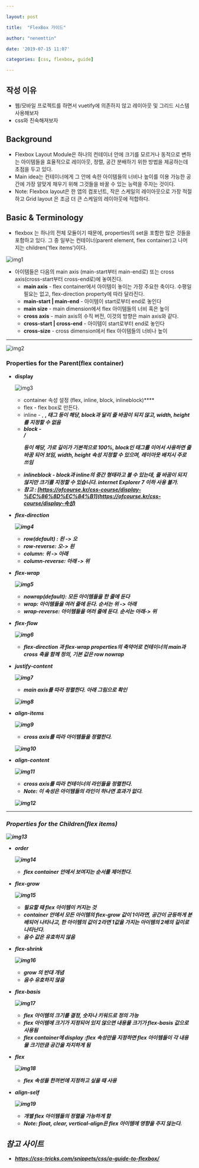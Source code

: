 ```yaml
---

layout: post

title:  "FlexBox 가이드"

author: "nenemttin"

date: '2019-07-15 11:07'

categories: [css, flexbox, guide]

---
```


## 작성 이유

* 웹/모바일 프로젝트를 하면서 vuetify에 의존하지 않고 레이아웃 및 그리드 시스템 사용해보자
* css와 친숙해져보자



## Background

* Flexbox Layout Module은 하나의 컨테이너 안에 크기를 모르거나 동적으로 변하는 아이템들을 효율적으로  레이아웃, 정렬, 공간 분배하기 위한 방법을 제공하는데 초점을 두고 있다. 
* Main idea는 컨테이너에게 그 안에 속한 아이템들의 너비나 높이를 이용 가능한 공간에 가장 알맞게 채우기 위해 그것들을 바꿀 수 있는 능력을 주자는 것이다.
* Note: Flexbox layout은 한 앱의 컴포넌트, 작은 스케일의 레이아웃으로 가장 적절하고 Grid layout 은 조금 더 큰 스케일의 레이아웃에 적합하다.



## Basic & Terminology

* flexbox 는 하나의 전체 모듈이기 때문에, properties의 set을 포함한 많은 것들을 포함하고 있다. 그 중 일부는 컨테이너(parent element, flex container)고 나머지는 children('flex items')이다.



![img1](/assets/img/flexbox/img1.png)

* 아이템들은 다음의 main axis (main-start부터 main-end로) 또는 cross axis(cross-start부터 cross-end로)에 놓여진다.
  * **main axis** - flex container에서 아이템이 놓이는 가장 주요한 축이다. 수평일 필요는 없고, flex-direction property에 따라 달라진다.
  * **main-start | main-end** - 아이템이 start로부터 end로 놓인다
  * **main size** - main dimension에서 flex 아이템들의 너비 혹은 높이 
  * **cross axis** - main axis의 수직 버전, 이것의 방향은 main axis와 같다.
  * **cross-start | cross-end** - 아이템이 start로부터 end로 놓인다
  * **cross-size** - cross dimension에서 flex 아이템들의 너비나 높이

---

![img2](/assets/img/flexbox/img2.png)

### Properties for the Parent(flex container)

* **display** 

  ![img3](/assets/img/flexbox/img3.png)

  * container 속성 설정 (flex, inline, block, inlineblock)****
  * flex - flex box로 만든다.
  * inline - <span>, <b>, <i> 태그 등이 해당, block과 달리 줄 바꿈이 되지 않고, width, height를 지정할 수 없음
  * block - <div> / <p> 등이 해당, 가로 길이가 기본적으로 100%, block인 태그를 이어서 사용하면 줄바꿈 되어 보임, width, height 속성 지정할 수 있으며, 레이아웃 배치시 주로 쓰임
  * inlineblock - block과 inline의 중간 형태라고 볼 수 있는데, 줄 바꿈이 되지 않지만 크기를 지정할 수 있습니다. internet Explorer 7 이하 사용 불가.
  * 참고 : [https://ofcourse.kr/css-course/display-%EC%86%8D%EC%84%B1](https://ofcourse.kr/css-course/display-속성)

  



* **flex-direction**

  ![img4](/assets/img/flexbox/img4.png)

  * row(default) : 왼 -> 오
  * row-reverse: 오-> 왼
  * column: 위 -> 아래
  * column-reverse: 아래 -> 위



* **flex-wrap**

  ![img5](/assets/img/flexbox/\img5.png)

  * nowrap(default): 모든 아이템들을 한 줄에 둔다
  * wrap: 아이템들을 여러 줄에 둔다. 순서는 위 -> 아래
  * wrap-reverse: 아이템들을 여러 줄에 둔다. 순서는 아래-> 위



* **flex-flow**

  ![img6](/assets/img/flexbox/img6.png)

  * flex-direction 과 flex-wrap properties의 축약어로 컨테이너의 main과 cross 축을 함께 정의, 기본 값은 row nowrap



* **justify-content**

  ![img7](/assets/img/flexbox/img7.png)

  * main axis를 따라 정렬한다. 아래 그림으로 확인

  

  ![img8](/assets/img/flexbox/img8.png)

  

* **align-items**

  ![img9](/assets/img/flexbox/img9.png)

  * cross axis를 따라 아이템들을 정렬한다.

  ![img10](/assets/img/flexbox/img10.png)



* **align-content**

  ![img11](/assets/img/flexbox/\img11.png)

  * cross axis를 따라 컨테이너의 라인들을 정렬한다.
  * Note: 이 속성은 아이템들의 라인이 하나면 효과가 없다.

  ![img12](/assets/img/flexbox/\img12.png)

---

### Properties for the Children(flex items)

![img13](/assets/img/flexbox/img13.png)



* **order**

  ![img14](/assets/img/flexbox/img14.png)

  * flex container 안에서 보여지는 순서를 제어한다.



* **flex-grow**

  ![img15](/assets/img/flexbox/img15.png)

  * 필요할 때 flex 아이템이 커지는 것
  * container 안에서 모든 아이템의 flex-grow 값이 1이라면, 공간이 균등하게 분배되어 나타나고, 한 아이템의 값이 2라면 1값을 가지는 아이템의 2배의 길이로 나타난다.
  * 음수 값은 유효하지 않음



* **flex-shrink**

  ![img16](/assets/img/flexbox/img16.png)

  * grow 의 반대 개념
  * 음수 유효하지 않음



* **flex-basis**

  ![img17](/assets/img/flexbox/img17.png)

  * flex 아이템의 크기를 결정, 숫자나 키워드로 정의 가능
  * flex 아이템에 크기가 지정되어 있지 않으면 내용물 크기가 flex-basis 값으로 사용됨
  * flex container에 display :flex 속성만을 지정하면 flex 아이템들이 각 내용물 크기만큼 공간을 차지하게 됨



* **flex**

  ![img18](/assets/img/flexbox/img18.png)

  * flex 속성들 한꺼번에 지정하고 싶을 때 사용



* **align-self**

  ![img19](/assets/img/flexbox/img19.png)

  * 개별 flex 아이템들의 정렬을 가능하게 함
  * Note: float, clear, vertical-align은 flex 아이템에 영향을 주지 않는다.



## 참고 사이트

* <https://css-tricks.com/snippets/css/a-guide-to-flexbox/>

